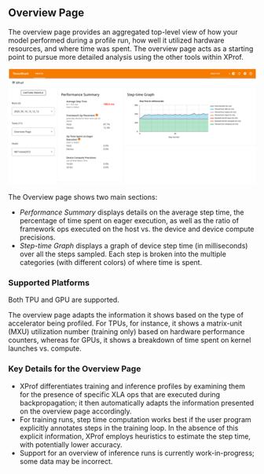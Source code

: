 ## Overview Page

The overview page provides an aggregated top-level view of how your model
performed during a profile run, how well it utilized hardware resources, and
where time was spent. The overview page acts as a starting point to pursue more
detailed analysis using the other tools within XProf.

![Tensorboard overview page](images/tensorboard_overview.png)

The Overview page shows two main sections:
*   _Performance Summary_ displays details on the average step time, the
    percentage of time spent on eager execution, as well as the ratio of
    framework ops executed on the host vs. the device and device compute
    precisions.
*   _Step-time Graph_ displays a graph of device step time (in milliseconds)
    over all the steps sampled. Each step is broken into the multiple categories
    (with different colors) of where time is spent.

### Supported Platforms

Both TPU and GPU are supported.

The overview page adapts the information it shows based on the type of
accelerator being profiled. For TPUs, for instance, it shows a matrix-unit
(MXU) utilization number (training only) based on hardware performance counters,
whereas for GPUs, it shows a breakdown of time spent on kernel launches vs.
compute.

### Key Details for the Overview Page

*   XProf differentiates training and inference profiles by examining them for
    the presence of specific XLA ops that are executed during backpropagation;
    it then automatically adapts the information presented on the overview page
    accordingly.
*   For training runs, step time computation works best if the user program
    explicitly annotates steps in the training loop. In the absence of this
    explicit information, XProf employs heuristics to estimate the step time,
    with potentially lower accuracy.
*   Support for an overview of inference runs is currently work-in-progress;
    some data may be incorrect.
